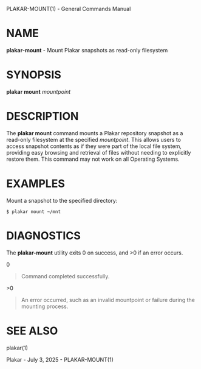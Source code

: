 PLAKAR-MOUNT(1) - General Commands Manual

# NAME

**plakar-mount** - Mount Plakar snapshots as read-only filesystem

# SYNOPSIS

**plakar&nbsp;mount**
*mountpoint*

# DESCRIPTION

The
**plakar mount**
command mounts a Plakar repository snapshot as a read-only filesystem
at the specified
*mountpoint*.
This allows users to access snapshot contents as if they were part of
the local file system, providing easy browsing and retrieval of files
without needing to explicitly restore them.
This command may not work on all Operating Systems.

# EXAMPLES

Mount a snapshot to the specified directory:

	$ plakar mount ~/mnt

# DIAGNOSTICS

The **plakar-mount** utility exits&#160;0 on success, and&#160;&gt;0 if an error occurs.

0

> Command completed successfully.

&gt;0

> An error occurred, such as an invalid mountpoint or failure during the
> mounting process.

# SEE ALSO

plakar(1)

Plakar - July 3, 2025 - PLAKAR-MOUNT(1)
